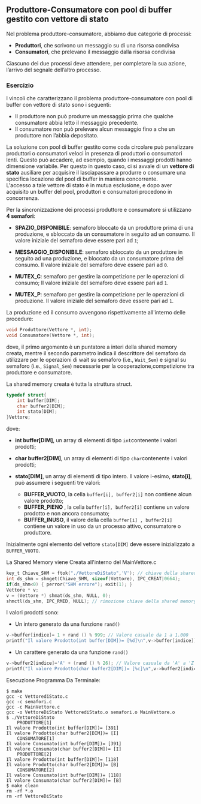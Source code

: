 ## Produttore-Consumatore con pool di buffer gestito con vettore di stato

Nel problema produttore-consumatore, abbiamo due categorie di processi:

- **Produttori**, che scrivono un messaggio su di una risorsa condivisa
- **Consumatori**, che prelevano il messaggio dalla risorsa condivisa

Ciascuno dei due processi deve attendere, per completare la sua azione, l’arrivo del segnale dell’altro processo.

### Esercizio

I vincoli che caratterizzano il problema produttore-consumatore con pool di buffer con vettore di stato sono i seguenti:

- Il produttore non può produrre un messaggio prima che qualche consumatore abbia letto il messaggio precedente.
- Il consumatore non può prelevare alcun messaggio fino a che un produttore non l’abbia depositato.

La soluzione con pool di buffer gestito come coda circolare può penalizzare produttori o consumatori veloci
in presenza di produttori o consumatori lenti. 
Questo può accadere, ad esempio, quando i messaggi prodotti hanno dimensione variabile.
Per questo in questo caso, ci si avvale di un **vettore di stato** ausiliare per acquisire il lasciapassare a produrre o consumare 
una specifica locazione del pool di buffer in maniera concorrente.                    
L'accesso a tale vettore di stato è in mutua esclusione, e dopo aver acquisito un buffer del pool, produttori e consumatori procedono in concorrenza. 

Per la sincronizzazione dei processi produttore e consumatore si utilizzano **4 semafori**: 

- **SPAZIO_DISPONIBILE**: semaforo bloccato da un produttore prima di una produzione, 
e sbloccato da un consumatore in seguito ad un consumo. Il valore iniziale del semaforo deve essere pari ad ``1``;

- **MESSAGGIO_DISPONIBILE**: semaforo sbloccato da un produttore in seguito ad una produzione, 
e bloccato da un consumatore prima del consumo. Il valore iniziale del semaforo deve essere pari ad ``0``.

- **MUTEX_C**: semaforo per gestire la competizione per le operazioni di consumo;
Il valore iniziale del semaforo deve essere pari ad ``1``.

- **MUTEX_P**: semaforo per gestire la competizione per le operazioni di produzione.
Il valore iniziale del semaforo deve essere pari ad ``1``.

La produzione ed il consumo avvengono rispettivamente all'interno delle procedure:

```c
void Produttore(Vettore *, int);
void Consumatore(Vettore *, int);
```
dove, il primo argomento è un puntatore a interi della shared memory creata, 
mentre il secondo parametro indica il descrittore del semaforo da utilizzare per le operazioni 
di wait su semaforo (i.e., ``Wait_Sem``) e 
signal su semaforo (i.e., ``Signal_Sem``) necessarie per la cooperazione,competizione tra produttore e consumatore.

La shared memory creata è tutta la struttura struct.

```c
typedef struct{
    int buffer[DIM];
    char buffer2[DIM];
    int stato[DIM];
}Vettore;
```

dove:

- **int buffer[DIM]**, un array di elementi di tipo ``int``contenente i valori prodotti;

- **char buffer2[DIM]**, un array di elementi di tipo ``char``contenente i valori prodotti;

- **stato[DIM]**, un array di elementi di tipo intero. Il valore i-esimo, **stato[i]**, può assumere i seguenti tre valori:
	- **BUFFER_VUOTO**, la cella ``buffer[i], buffer2[i]`` non contiene alcun valore prodotto; 
	- **BUFFER_PIENO** , la cella ``buffer[i], buffer2[i]`` contiene un valore prodotto e non ancora consumato;
	- **BUFFER_INUSO**,  il valore della cella ``buffer[i] , buffer2[i]`` contiene un valore in uso da un processo attivo, consumatore o produttore.

Inizialmente ogni elemento del vettore ``stato[DIM]`` deve essere inizializzato a ``BUFFER_VUOTO``.

La Shared Memory viene Creata all'interno del MainVettore.c

```c
key_t Chiave_SHM = ftok("./VettoreDiStato",'V'); // chiave della shared memory
int ds_shm = shmget(Chiave_SHM, sizeof(Vettore), IPC_CREAT|0664);
if(ds_shm<0) { perror("SHM errore"); exit(1); }
Vettore * v;
v = (Vettore *) shmat(ds_shm, NULL, 0); 
shmctl(ds_shm, IPC_RMID, NULL); // rimozione chiave della shared memory		
```

I valori prodotti sono:
- Un intero generato da una funzione ``rand()`` 
```c
v->buffer[indice]= 1 + rand () % 999; // Valore casuale da 1 a 1.000
printf("Il valore Prodotto(int buffer[DIM])= [%d]\n",v->buffer[indice]); //ELEMENTO SINGOLO int
```
- Un carattere generato da una funzione ``rand()`` 
```c
v->buffer2[indice]='A' + (rand () % 26); // Valore casuale da 'A' a 'Z'
printf("Il valore Prodotto(char buffer2[DIM])= [%c]\n",v->buffer2[indice]); //ELEMENTO SINGOLO char
```

Esecuzione Programma Da Terminale:

```console
$ make
gcc -c VettorediStato.c
gcc -c semafori.c
gcc -c MainVettore.c
gcc -o VettoreDiStato VettorediStato.o semafori.o MainVettore.o
$ ./VettoreDiStato
	PRODUTTORE[1]
Il valore Prodotto(int buffer[DIM])= [391]
Il valore Prodotto(char buffer2[DIM])= [I]
	CONSUMATORE[1]
Il valore Consumato(int buffer[DIM])= [391]
Il valore Consumato(char buffer2[DIM])= [I]
	PRODUTTORE[2]
Il valore Prodotto(int buffer[DIM])= [118]
Il valore Prodotto(char buffer2[DIM])= [B]
	CONSUMATORE[2]
Il valore Consumato(int buffer[DIM])= [118]
Il valore Consumato(char buffer2[DIM])= [B]
$ make clean
rm -rf *.o
rm -rf VettoreDiStato
```




